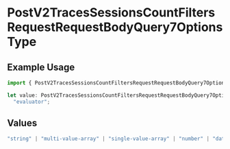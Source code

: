 # PostV2TracesSessionsCountFiltersRequestRequestBodyQuery7OptionsType

## Example Usage

```typescript
import { PostV2TracesSessionsCountFiltersRequestRequestBodyQuery7OptionsType } from "@orq-ai/node/models/operations";

let value: PostV2TracesSessionsCountFiltersRequestRequestBodyQuery7OptionsType =
  "evaluator";
```

## Values

```typescript
"string" | "multi-value-array" | "single-value-array" | "number" | "date" | "object" | "boolean" | "evaluator"
```